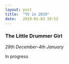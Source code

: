 ```yaml
---
layout: post
title:  "TV in 2019"
date:   2019-01-03 19:52
---
```


### The Little Drummer Girl
*29th December-4th January*

In progress

